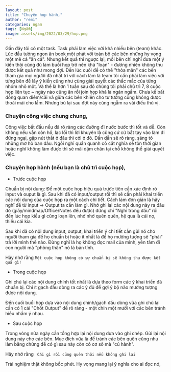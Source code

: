```yaml
---
layout: post
title: "Chuyện họp hành,"
author: "remi"
categories: ngam
tags: [Ngẫm]
image: assets/img/2022/03/29/hop.png
---
```


Gần đây tôi có một task. Task phải làm việc với khá nhiều bên (team) khác. Lúc đầu tưởng ngon ăn book một phát với toàn bộ các bên những hy vọng một mẻ cá "ăn cả". Nhưng kết quả thì ngược lại, mỗi bên chỉ nghĩ đưa một ý kiến thôi cũng đủ làm buổi họp trở nên khá "loạn" - đương nhiên không thu được kết quả như mong đợi. Đến lúc cuối để có thể "thỏa mãn" các bên tham gia mọi người đã nhất trí với cách làm là team tôi cần phải làm việc với từng bên để lấy ý kiến cũng như cùng giải quyết các thắc mắc của từng nhóm nhỏ một. Và thế là hơn 1 tuần sau đó chúng tôi phải chủ trì 7, 8 cuộc họp liên tục ~ ngày nào cũng ăn rồi join họp khá là ngán ngẩm. Chưa kể bất đồng quan điểm/cãi vã giữa các bên khiến cho tư tưởng cũng không được thoải mái cho lắm. Nhưng bù lại sau đợt này cũng ngẫm ra vài điều thú vị.

### Chuyện công việc chung chung,

Công việc bắt đầu nếu đã rõ ràng các đường đi nước bước thì tốt và dễ. Còn không nếu vẫn còn hồ, lạc lối thì lời khuyên là cũng cứ cứ bắt tay vào làm đi đừng ngại, gặp nút thắt ở đâu thì cởi ở đó. Dần dẫn sẽ rõ ràng, sáng tỏ những mơ hồ ban đầu. Ngồi nghĩ quẩn quanh cố cắt nghĩa sẽ tốn thời gian hoặc nghĩ không làm được thì sẽ mãi dậm chân tại chỗ không thể giải quyết việc.

### Chuyện họp hành (nếu bạn là chủ trì cuộc họp),

- Trước cuộc họp

Chuẩn bị nội dung: Để một cuộc họp hiệu quả trước tiên cần xác định rõ input và ouput là gì. Sau khi đã có input/output rồi thì sẽ cần phải khai triển các nội dung của cuộc họp ra một cách chi tiết. Cách làm đơn giản là hãy nghĩ để từ input -> Output ta cần làm gì. Nhớ ghi lại các nội dung này ra đâu đó (giấy/mindmap/Office/Notes đều được) đừng chỉ "Nghĩ trong đầu" rồi đến lúc họp kiểu gì cũng loạn lên, nhớ nhớ quên quên, hệ quả là cái nọ, thiếu cái kia.

Sau khi đã có nội dung input, output, khai triển ý chi tiết cần gửi nó cho người tham gia để họ chuẩn bị hoặc ít nhất là để họ mường tượng sẽ "phải" trả lời mình thế nào. Đừng nghĩ là họ không đọc mail của mình, yên tâm đi con người mà "phòng thân" nó là bản tính.

Hãy nhớ rằng ```Một cuộc họp không có sự chuẩn bị sẽ không thu được kết quả gì!```

- Trong cuộc họp

Ghi chú lại các nội dung chính tốt nhất là dựa theo form các ý khai triển đã chuẩn bị. Chí ít gạch đầu dòng ra các ý đủ để gợi ý bộ não mường tượng được nội dung. 

Đến cuối buổi họp dựa vào nội dung chính/gạch đầu dòng vừa ghi chú lại cần có 1 cái "Chốt Output" để rõ ràng - một chín một mười với các bên tránh hiểu nhầm ý nhau.

- Sau cuộc họp

Trong vòng nửa ngày cần tổng hợp lại nội dung dựa vào ghi chép. Gửi lại nội dung này cho các bên. Mục đích vừa là để tránh các bên quên cũng như làm bằng chứng để có gì sau này còn có cơ sỏ mà "củ hành".

Hãy nhớ rằng ``` Cái gì rồi cũng quên thôi nếu không ghi lại```

Trải nghiệm thật không bốc phét. Hy vọng mang lại ý nghĩa cho ai đọc nó,

